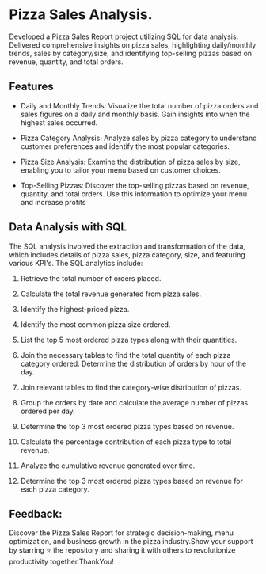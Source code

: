 
# Pizza Sales Analysis.


Developed a Pizza Sales Report project utilizing SQL for data analysis. Delivered comprehensive insights on pizza sales, highlighting daily/monthly trends, sales by category/size, and identifying top-selling pizzas based on revenue, quantity, and total orders.


## Features

* Daily and Monthly Trends: Visualize the total number of pizza orders and sales figures on a daily and monthly basis. Gain insights into when the highest sales occurred.

* Pizza Category Analysis: Analyze sales by pizza category to understand customer preferences and identify the most popular categories.

* Pizza Size Analysis: Examine the distribution of pizza sales by size, enabling you to tailor your menu based on customer choices.

* Top-Selling Pizzas: Discover the top-selling pizzas based on revenue, quantity, and total orders. Use this information to optimize your menu and increase profits
## Data Analysis with SQL

The SQL analysis involved the extraction and transformation of the data, which includes details of pizza sales, pizza category, size, and featuring various KPI's. The SQL analytics include:

1) Retrieve the total number of orders placed.
2) Calculate the total revenue generated from pizza sales.
3) Identify the highest-priced pizza.
4) Identify the most common pizza size ordered.
4) List the top 5 most ordered pizza types along with their quantities.

5) Join the necessary tables to find the total quantity of each pizza category ordered.
Determine the distribution of orders by hour of the day.

6) Join relevant tables to find the category-wise distribution of pizzas.

7) Group the orders by date and calculate the average number of pizzas ordered per day.

8) Determine the top 3 most ordered pizza types based on revenue.

9) Calculate the percentage contribution of each pizza type to total revenue.

10) Analyze the cumulative revenue generated over time.

11) Determine the top 3 most ordered pizza types based on revenue for each pizza category.
## Feedback:


Discover the Pizza Sales Report for strategic decision-making, menu optimization, and business growth in the pizza industry.Show your support by starring ⭐ the repository and sharing it with others to revolutionize productivity together.ThankYou!
